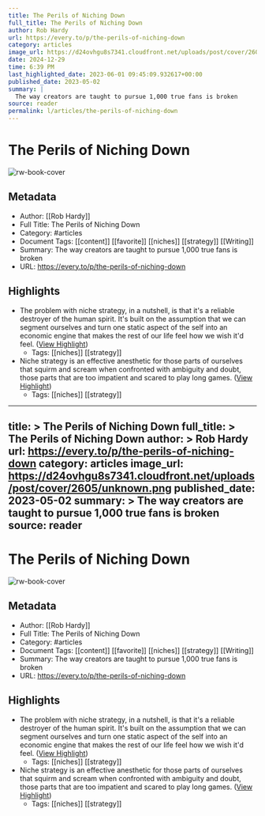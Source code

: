 ```yaml
---
title: The Perils of Niching Down
full_title: The Perils of Niching Down
author: Rob Hardy
url: https://every.to/p/the-perils-of-niching-down
category: articles
image_url: https://d24ovhgu8s7341.cloudfront.net/uploads/post/cover/2605/unknown.png
date: 2024-12-29
time: 6:39 PM
last_highlighted_date: 2023-06-01 09:45:09.932617+00:00
published_date: 2023-05-02
summary: |
  The way creators are taught to pursue 1,000 true fans is broken
source: reader
permalink: l/articles/the-perils-of-niching-down
---
```

# The Perils of Niching Down

![rw-book-cover](https://d24ovhgu8s7341.cloudfront.net/uploads/post/cover/2605/unknown.png)

## Metadata
- Author: [[Rob Hardy]]
- Full Title: The Perils of Niching Down
- Category: #articles
- Document Tags: [[content]] [[favorite]] [[niches]] [[strategy]] [[Writing]] 
- Summary: The way creators are taught to pursue 1,000 true fans is broken
- URL: https://every.to/p/the-perils-of-niching-down

## Highlights
- The problem with niche strategy, in a nutshell, is that it's a reliable destroyer of the human spirit. It's built on the assumption that we can segment ourselves and turn one static aspect of the self into an economic engine that makes the rest of our life feel how we wish it'd feel. ([View Highlight](https://read.readwise.io/read/01h1v5epvj3ttvpkr3wncr5dwt))
    - Tags: [[niches]] [[strategy]] 
- Niche strategy is an effective anesthetic for those parts of ourselves that squirm and scream when confronted with ambiguity and doubt, those parts that are too impatient and scared to play long games. ([View Highlight](https://read.readwise.io/read/01h1v5hhkepv8w2kgknb4tz36y))
    - Tags: [[niches]] [[strategy]] 


---
title: >
  The Perils of Niching Down
full_title: >
  The Perils of Niching Down
author: >
  Rob Hardy
url: https://every.to/p/the-perils-of-niching-down
category: articles
image_url: https://d24ovhgu8s7341.cloudfront.net/uploads/post/cover/2605/unknown.png
published_date: 2023-05-02
summary: >
  The way creators are taught to pursue 1,000 true fans is broken
source: reader
---
# The Perils of Niching Down

![rw-book-cover](https://d24ovhgu8s7341.cloudfront.net/uploads/post/cover/2605/unknown.png)

## Metadata
- Author: [[Rob Hardy]]
- Full Title: The Perils of Niching Down
- Category: #articles
- Document Tags: [[content]] [[favorite]] [[niches]] [[strategy]] [[Writing]] 
- Summary: The way creators are taught to pursue 1,000 true fans is broken
- URL: https://every.to/p/the-perils-of-niching-down

## Highlights
- The problem with niche strategy, in a nutshell, is that it's a reliable destroyer of the human spirit. It's built on the assumption that we can segment ourselves and turn one static aspect of the self into an economic engine that makes the rest of our life feel how we wish it'd feel. ([View Highlight](https://read.readwise.io/read/01h1v5epvj3ttvpkr3wncr5dwt))
    - Tags: [[niches]] [[strategy]] 
- Niche strategy is an effective anesthetic for those parts of ourselves that squirm and scream when confronted with ambiguity and doubt, those parts that are too impatient and scared to play long games. ([View Highlight](https://read.readwise.io/read/01h1v5hhkepv8w2kgknb4tz36y))
    - Tags: [[niches]] [[strategy]] 


